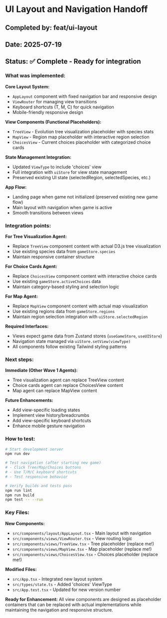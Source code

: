 # UI Layout and Navigation Handoff

## Completed by: feat/ui-layout
## Date: 2025-07-19
## Status: ✅ Complete - Ready for integration

### What was implemented:

**Core Layout System:**
- `AppLayout` component with fixed navigation bar and responsive design
- `ViewRouter` for managing view transitions
- Keyboard shortcuts (T, M, C) for quick navigation
- Mobile-friendly responsive design

**View Components (Functional Placeholders):**
- `TreeView` - Evolution tree visualization placeholder with species stats
- `MapView` - Region map placeholder with interactive region selection
- `ChoicesView` - Current choices placeholder with categorized choice cards

**State Management Integration:**
- Updated `ViewType` to include 'choices' view
- Full integration with `uiStore` for view state management
- Preserved existing UI state (selectedRegion, selectedSpecies, etc.)

**App Flow:**
- Landing page when game not initialized (preserved existing new game flow)
- Main layout with navigation when game is active
- Smooth transitions between views

### Integration points:

**For Tree Visualization Agent:**
- Replace `TreeView` component content with actual D3.js tree visualization
- Use existing species data from `gameStore.species`
- Maintain responsive container structure

**For Choice Cards Agent:**  
- Replace `ChoicesView` component content with interactive choice cards
- Use existing `gameStore.activeChoices` data
- Maintain category-based styling and selection logic

**For Map Agent:**
- Replace `MapView` component content with actual map visualization  
- Use existing regions data from `gameStore.regions`
- Maintain region selection integration with `uiStore.selectedRegion`

**Required Interfaces:**
- Views expect game data from Zustand stores (`useGameStore`, `useUIStore`)
- Navigation state managed via `uiStore.setView(viewType)`
- All components follow existing Tailwind styling patterns

### Next steps:

**Immediate (Other Wave 1 Agents):**
- Tree visualization agent can replace TreeView content
- Choice cards agent can replace ChoicesView content  
- Map agent can replace MapView content

**Future Enhancements:**
- Add view-specific loading states
- Implement view history/breadcrumbs
- Add view-specific keyboard shortcuts
- Enhance mobile gesture navigation

### How to test:

```bash
# Start development server
npm run dev

# Test navigation (after starting new game)
# - Click Tree/Map/Choices buttons
# - Use T/M/C keyboard shortcuts
# - Test responsive behavior

# Verify builds and tests pass
npm run lint
npm run build  
npm test -- --run
```

### Key Files:

**New Components:**
- `src/components/layout/AppLayout.tsx` - Main layout with navigation
- `src/components/views/ViewRouter.tsx` - View routing logic
- `src/components/views/TreeView.tsx` - Tree placeholder (replace me!)
- `src/components/views/MapView.tsx` - Map placeholder (replace me!)
- `src/components/views/ChoicesView.tsx` - Choices placeholder (replace me!)

**Modified Files:**
- `src/App.tsx` - Integrated new layout system
- `src/types/state.ts` - Added 'choices' ViewType
- `src/App.test.tsx` - Updated for new version number

**Ready for Enhancement:**
All view components are designed as placeholder containers that can be replaced with actual implementations while maintaining the navigation and responsive structure.